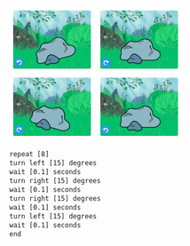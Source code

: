 ![विभिन्न कोणों पर एक रॉक स्प्राइट दिखाती छवियों की एक पट्टी यह प्रदर्शित करने के लिए कि जिगलिंग स्प्राइट को थोड़ा इधर-उधर घुमा रही है।](images/jiggle.png)

```blocks3
repeat [8]
turn left [15] degrees
wait [0.1] seconds
turn right [15] degrees
wait [0.1] seconds
turn right [15] degrees
wait [0.1] seconds
turn left [15] degrees
wait [0.1] seconds
end
```

